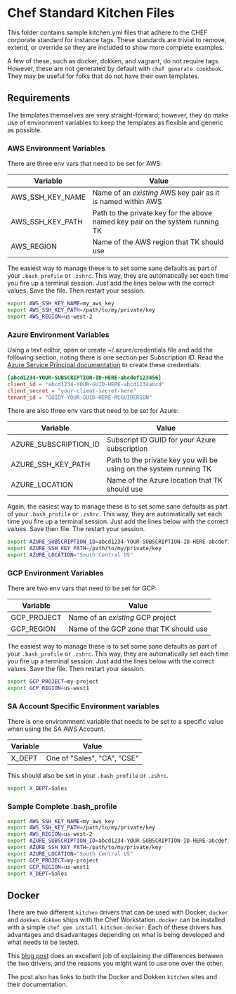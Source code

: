 # Chef Standard Kitchen Files

This folder contains sample kitchen.yml files that adhere to the CHEF corporate standard for instance tags.  These standards are trivial to remove, extend, or override so they are included to show more complete examples.

A few of these, such as docker, dokken, and vagrant, do not require tags.  However, these are not generated by default with `chef generate cookbook`.  They may be useful for folks that do not have their own templates.

## Requirements

The templates themselves are very straight-forward; however, they do make use of environment variables to keep the templates as flexible and generic as possible.

### AWS Environment Variables

There are three env vars that need to be set for AWS:

|Variable|Value|
|--------|-----|
|AWS_SSH_KEY_NAME|Name of an _existing_ AWS key pair as it is named within AWS|
|AWS_SSH_KEY_PATH|Path to the private key for the above named key pair on the system running TK|
|AWS_REGION|Name of the AWS region that TK should use|

The easiest way to manage these is to set some sane defaults as part of your `.bash_profile` or `.zshrc`.  This way, they are automatically set each time you fire up a terminal session.  Just add the lines below with the correct values.  Save the file.  Then restart your session.

```bash
export AWS_SSH_KEY_NAME=my_aws_key
export AWS_SSH_KEY_PATH=/path/to/my/private/key
export AWS_REGION=us-west-2
```

### Azure Environment Variables

Using a text editor, open or create ~/.azure/credentials file and add the following section, noting there is one section per Subscription ID. Read the [Azure Service Principal documentation](https://docs.microsoft.com/en-us/cli/azure/create-an-azure-service-principal-azure-cli?view=azure-cli-latest) to create these credentials.

```toml
[abcd1234-YOUR-SUBSCRIPTION-ID-HERE-abcdef123456]
client_id = "abcd1234-YOUR-GUID-HERE-abcd1234abcd"
client_secret = "your-client-secret-here"
tenant_id = "GUIDY-YOUR-GUID-HERE-MCGUIDERSON"
```

There are also three env vars that need to be set for Azure:

|Variable|Value|
|--------|-----|
|AZURE_SUBSCRIPTION_ID|Subscript ID GUID for your Azure subscription|
|AZURE_SSH_KEY_PATH|Path to the private key you will be using on the system running TK|
|AZURE_LOCATION|Name of the Azure location that TK should use|

Again, the easiest way to manage these is to set some sane defaults as part of your `.bash_profile` or `.zshrc`.  This way, they are automatically set each time you fire up a terminal session.  Just add the lines below with the correct values.  Save then file.  The restart your session.

```bash
export AZURE_SUBSCRIPTION_ID=abcd1234-YOUR-SUBSCRIPTION-ID-HERE-abcdef123456
export AZURE_SSH_KEY_PATH=/path/to/my/private/key
export AZURE_LOCATION="South Central US"
```

### GCP Environment Variables

There are two env vars that need to be set for GCP:

|Variable|Value|
|--------|-----|
|GCP_PROJECT|Name of an _existing_ GCP project|
|GCP_REGION|Name of the GCP zone that TK should use|

The easiest way to manage these is to set some sane defaults as part of your `.bash_profile` or `.zshrc`.  This way, they are automatically set each time you fire up a terminal session.  Just add the lines below with the correct values.  Save the file.  Then restart your session.

```bash
export GCP_PROJECT=my-project
export GCP_REGION=us-west1
```

### SA Account Specific Environment variables

There is one environmnent variable that needs to be set to a specific value when using the SA AWS Account.

|Variable|Value|
|--------|-----|
|X_DEPT|One of "Sales", "CA", "CSE"|

This should also be set in your `.bash_profile` or `.zshrc`.

```bash
export X_DEPT=Sales
```

### Sample Complete .bash_profile

```bash
export AWS_SSH_KEY_NAME=my_aws_key
export AWS_SSH_KEY_PATH=/path/to/my/private/key
export AWS_REGION=us-west-2
export AZURE_SUBSCRIPTION_ID=abcd1234-YOUR-SUBSCRIPTION-ID-HERE-abcdef123456
export AZURE_SSH_KEY_PATH=/path/to/my/private/key
export AZURE_LOCATION="South Central US"
export GCP_PROJECT=my-project
export GCP_REGION=us-west1
export X_DEPT=Sales
```

## Docker

There are two different `kitchen` drivers that can be used with Docker, `docker` and `dokken`.  `dokken` ships with the Chef Workstation.  `docker` can be installed with a simple `chef gem install kitchen-docker`. Each of these drivers has advantages and disadvantages depending on what is being developed and what needs to be tested.

This [blog post](https://blog.chef.io/2018/03/06/kitchen-docker-or-kitchen-dokken-using-test-kitchen-and-docker-for-fast-cookbook-testing/) does an excellent job of explaining the differences between the two drivers, and the reasons you might want to use one over the other.

The post also has links to both the Docker and Dokken `kitchen` sites and their documentation.
